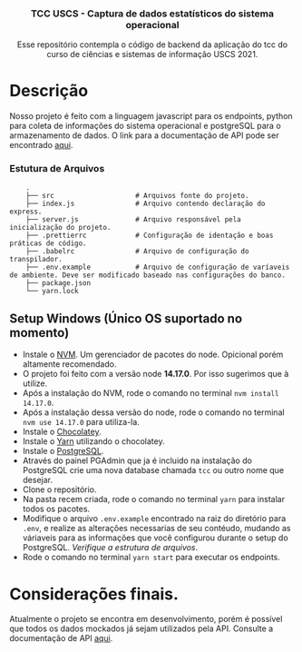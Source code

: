 <p align="center">
  <h3 align="center">TCC USCS - Captura de dados estatísticos do sistema operacional</h3>

  <p align="center">
    Esse repositório contempla o código de backend da aplicação do tcc do curso de ciências e sistemas de informação USCS 2021.
  </p>
</p>


# Descrição

Nosso projeto é feito com a linguagem javascript para os endpoints, python para coleta de informações do sistema operacional e postgreSQL para o armazenamento de dados.
O link para a documentação de API pode ser encontrado [aqui](https://www.notion.so/Documenta-o-API-TCC-Os-Charlinhos-47c99711876b446da5cd9f9b59973fa4).

### Estutura de Arquivos
```
    .
    ├── src                    # Arquivos fonte do projeto.
    ├── index.js               # Arquivo contendo declaração do express.
    ├── server.js              # Arquivo responsável pela inicialização do projeto.
    ├── .prettierrc            # Configuração de identação e boas práticas de código.
    ├── .babelrc               # Arquivo de configuração do transpilador.
    ├── .env.example           # Arquivo de configuração de varíaveis de ambiente. Deve ser modificado baseado nas configurações do banco.
    ├── package.json           
    └── yarn.lock              
```

## Setup Windows (Único OS suportado no momento)

- Instale o [NVM](https://github.com/coreybutler/nvm-windows). Um gerenciador de pacotes do node. Opicional porém altamente recomendado.
- O projeto foi feito com a versão node **14.17.0**. Por isso sugerimos que à utilize.
- Após a instalação do NVM, rode o comando no terminal ```nvm install 14.17.0```.
- Após a instalação dessa versão do node, rode o comando no terminal ```nvm use 14.17.0``` para utiliza-la.
- Instale o [Chocolatey](https://community.chocolatey.org/).
- Instale o [Yarn](https://community.chocolatey.org/packages/yarn) utilizando o chocolatey.
- Instale o [PostgreSQL](https://www.postgresql.org/).
- Através do painel PGAdmin que ja é incluido na instalação do PostgreSQL crie uma nova database chamada ```tcc``` ou outro nome que desejar.
- Clone o repositório.
- Na pasta recem criada, rode o comando no terminal ```yarn``` para instalar todos os pacotes.
- Modifique o arquivo ```.env.example``` encontrado na raiz do diretório para ```.env```, e realize as alterações necessarias de seu contéudo, mudando as váriaveis para as informações que você configurou durante o setup do PostgreSQL. *Verifique a estrutura de arquivos*.
- Rode o comando no terminal ```yarn start``` para executar os endpoints.

# Considerações finais.

Atualmente o projeto se encontra em desenvolvimento, porém é possível que todos os dados mockados já sejam utilizados pela API. Consulte a documentação de API [aqui](https://www.notion.so/Documenta-o-API-TCC-Os-Charlinhos-47c99711876b446da5cd9f9b59973fa4).
